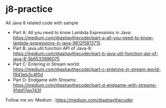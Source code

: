 # j8-practice
All Java 8 related code with sample

* Part A: All you need to know Lambda Expressions in Java: https://medium.com/@ashaythecoder/part-a-all-you-need-to-know-lambda-expressions-in-java-9812f5813715
* Part B: java.util.function API of Java-8: https://medium.com/@ashaythecoder/part-b-java-util-function-api-of-java-8-5b6533996075
* Part C: Entering in Stream world: https://medium.com/@ashaythecoder/part-c-entering-in-stream-world-f943eb3c4f0d
* Part D: Endgame with Streams: https://medium.com/@ashaythecoder/part-d-endgame-with-streams-91dd17ee743f


Follow me on:
Medium : https://medium.com/@ashaythecoder
